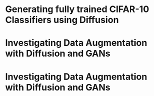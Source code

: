 
# Generating fully trained CIFAR-10 Classifiers using Diffusion
# Investigating Data Augmentation with Diffusion and GANs
# Investigating Data Augmentation with Diffusion and GANs
